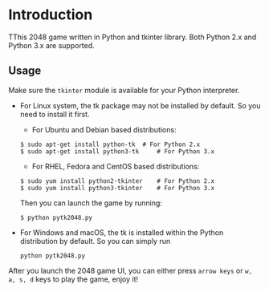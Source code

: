 # Introduction
TThis 2048 game written in Python and tkinter library.
Both Python 2.x and Python 3.x are supported.

## Usage
Make sure the `tkinter` module is available for your Python interpreter.
* For Linux system, the tk package may not be installed by default. So you need to install it first.
  
  - For Ubuntu and Debian based distributions:
  ```
  $ sudo apt-get install python-tk 	# For Python 2.x
  $ sudo apt-get install python3-tk 	# For Python 3.x
  ```

  - For RHEL, Fedora and CentOS based distributions:
  ```
  $ sudo yum install python2-tkinter	# For Python 2.x
  $ sudo yum install python3-tkinter 	# For Python 3.x
  ``` 
  
 
  
  Then you can launch the game by running:
  ```
  $ python pytk2048.py
  ```

* For Windows and macOS, the tk is installed within the Python distribution by default. So you can simply run
  ```
  python pytk2048.py
  ```

 

After you launch the 2048 game UI, you can either press `arrow keys` or  `w, a, s, d` keys to play the game, enjoy it!
